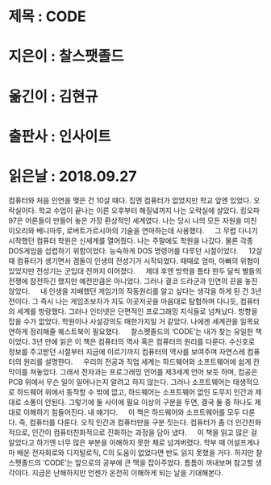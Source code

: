 # 제목 : CODE
# 지은이 : 찰스팻졸드
# 옮긴이 : 김현규
# 출판사 : 인사이트
# 읽은날 : 2018.09.27

컴퓨터와 처음 인연을 맺은 건 10살 때다. 집엔 컴퓨터가 없었지만 학교 앞엔 있었다. 오락실이다. 학교 수업이 끝나는 이른 오후부터 해질녘까지 나는 오락실에 살았다. 킹오파97은 어른들이 만들어 놓은 가장 환상적인 세계였다. 나는 당시 나의 모든 자원을 미친이오리와 베니마루, 로버트가르시아의 기술을 연마하는데 사용했다.
ㅤ
그 무렵 다니기 시작했던 컴퓨터 학원은 신세계를 열어줬다. 나는 주말에도 학원을 나갔다. 물론 각종 DOS게임을 섭렵하기 위함이었다. 능숙하게 DOS 명령어를 다루던 시절이었다.
ㅤ
12살 때 컴퓨터가 생기면서 겜돌이 인생의 전성기가 시작되었다. 때때로 엄마, 아빠의 위협이 있었지만 전성기는 군입대 전까지 이어졌다.
ㅤ
제대 후엔 방학을 틈타 한두 달씩 별들의 전쟁에 참전하긴 했지만 예전만큼은 아니었다. 그러나 결코 드라군과 인연의 끈을 놓진 않았다.
ㅤ
내 인생을 지배했던 게임기의 작동원리를 알고 싶다는 생각을 하게 된 건 3년 전이다. 그 즉시 나는 게임초보자가 지도 이곳저곳을 마음대로 탐험하며 다니듯, 컴퓨터의 세계를 방랑했다. 그러나 인터넷은 단편적인 프로그래밍 지식들로 넘쳐났다. 방향을 잡을 수가 없었다. 학원이나 사설강의도 매한가지일 거 같았다. 나에겐 세계관을 일목요연하게 정리해줄 퀘스트북이 필요했다.
ㅤ
찰스펫졸드의 ‘CODE’는 내가 찾는 유일한 책이었다. 3년 만에 읽은 이 책은 컴퓨터의 역사 혹은 컴퓨터의 원리를 다룬다. 수신호로 정보를 주고받던 시절부터 지금에 이르기까지 컴퓨터의 역사를 보여주며 자연스레 컴퓨터의 원리를 설명한다.
ㅤ
우리의 전공과 직업 세계는 하드웨어와 소프트웨어에 쉽게 칸막이를 쳐놓았다. 그래서 전자과는 프로그래밍 언어를 제3세계 언어 보듯 하며, 컴공은 PCB 위에서 무슨 일이 일어나는지 알려고 하지 않는다. 그러나 소프트웨어는 태생적으로 하드웨어 위에서 동작할 수 밖에 없고, 하드웨어는 소프트웨어 없인 도무지 인간과 제대로 소통이 안된다. 그렇기에 둘 사이에 필요 이상의 구분을 두면, 결국 둘 중 하나도 제대로 이해하기 힘들어진다. 내 얘기다.
ㅤ
이 책은 하드웨어와 소프트웨어를 모두 다룬다. 즉, 컴퓨터를 다룬다. 오직 인간과 컴퓨터만을 구분 짓는다. 컴퓨터가 좀 더 인간친화적으로, 인간이 컴퓨터친화적으로 진화하는 과정을 담아 냈다.
ㅤ
이 책을 읽고 많은 걸 알았다고 하기엔 너무 많은 부분을 이해하지 못한 채로 넘겨버렸다. 학부 때 어설프게나마 배운 전자회로와 디지털로직, C의 도움이 없었다면 반도 읽지 못했을 거다. 하지만 찰스펫졸드의 ‘CODE’는 앞으로의 공부에 큰 맥을 잡아주었다. 틈틈이 꺼내보며 참고할 생각이다. 지금은 난해하지만 언젠가 온전히 이해하게 되는 날을 기대해본다.